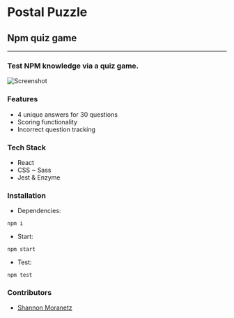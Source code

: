 # Postal Puzzle

## Npm quiz game

* * *

### Test NPM knowledge via a quiz game.

![Screenshot](https://i.imgur.com/Va3ocvW.jpg)

### Features

*   4 unique answers for 30 questions
*   Scoring functionality
*   Incorrect question tracking

### Tech Stack

*   React
*   CSS ~ Sass
*   Jest & Enzyme

### Installation

* Dependencies:
```
npm i
```
* Start:
```
npm start
```
* Test:
```
npm test
```

### Contributors

* [Shannon Moranetz](https://github.com/shannonmoranetz)